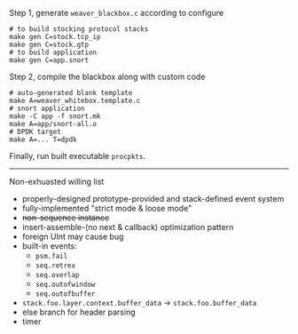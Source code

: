 Step 1, generate `weaver_blackbox.c` according to configure

```
# to build stocking protocol stacks
make gen C=stock.tcp_ip
make gen C=stock.gtp
# to build application
make gen C=app.snort
```

Step 2, compile the blackbox along with custom code

```
# auto-generated blank template
make A=weaver_whitebox.template.c
# snort application
make -C app -f snort.mk
make A=app/snort-all.o
# DPDK target
make A=... T=dpdk
```

Finally, run built executable `procpkts`.

----

Non-exhuasted willing list
* properly-designed prototype-provided and stack-defined event system
* fully-implemented "strict mode & loose mode"
* ~~non-sequence instance~~
* insert-assemble-(no next & callback) optimization pattern
* foreign UInt may cause bug
* built-in events:
    * `psm.fail`
    * `seq.retrex`
    * `seq.overlap`
    * `seq.outofwindow`
    * `seq.outofbuffer`
* `stack.foo.layer.context.buffer_data` -> `stack.foo.buffer_data`
* else branch for header parsing
* timer
